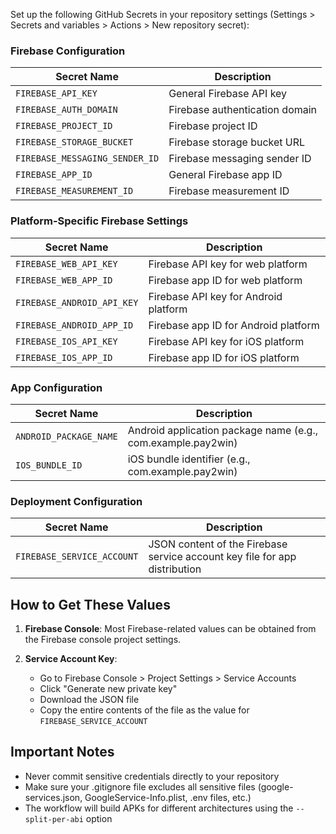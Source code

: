 Set up the following GitHub Secrets in your repository settings (Settings > Secrets and variables > Actions > New repository secret):

### Firebase Configuration

| Secret Name | Description |
|-------------|-------------|
| `FIREBASE_API_KEY` | General Firebase API key |
| `FIREBASE_AUTH_DOMAIN` | Firebase authentication domain |
| `FIREBASE_PROJECT_ID` | Firebase project ID |
| `FIREBASE_STORAGE_BUCKET` | Firebase storage bucket URL |
| `FIREBASE_MESSAGING_SENDER_ID` | Firebase messaging sender ID |
| `FIREBASE_APP_ID` | General Firebase app ID |
| `FIREBASE_MEASUREMENT_ID` | Firebase measurement ID |

### Platform-Specific Firebase Settings

| Secret Name | Description |
|-------------|-------------|
| `FIREBASE_WEB_API_KEY` | Firebase API key for web platform |
| `FIREBASE_WEB_APP_ID` | Firebase app ID for web platform |
| `FIREBASE_ANDROID_API_KEY` | Firebase API key for Android platform |
| `FIREBASE_ANDROID_APP_ID` | Firebase app ID for Android platform |
| `FIREBASE_IOS_API_KEY` | Firebase API key for iOS platform |
| `FIREBASE_IOS_APP_ID` | Firebase app ID for iOS platform |

### App Configuration

| Secret Name | Description |
|-------------|-------------|
| `ANDROID_PACKAGE_NAME` | Android application package name (e.g., com.example.pay2win) |
| `IOS_BUNDLE_ID` | iOS bundle identifier (e.g., com.example.pay2win) |

### Deployment Configuration

| Secret Name | Description |
|-------------|-------------|
| `FIREBASE_SERVICE_ACCOUNT` | JSON content of the Firebase service account key file for app distribution |

## How to Get These Values

1. **Firebase Console**: Most Firebase-related values can be obtained from the Firebase console project settings.

2. **Service Account Key**: 
   - Go to Firebase Console > Project Settings > Service Accounts
   - Click "Generate new private key"
   - Download the JSON file
   - Copy the entire contents of the file as the value for `FIREBASE_SERVICE_ACCOUNT`

## Important Notes

- Never commit sensitive credentials directly to your repository
- Make sure your .gitignore file excludes all sensitive files (google-services.json, GoogleService-Info.plist, .env files, etc.)
- The workflow will build APKs for different architectures using the `--split-per-abi` option 